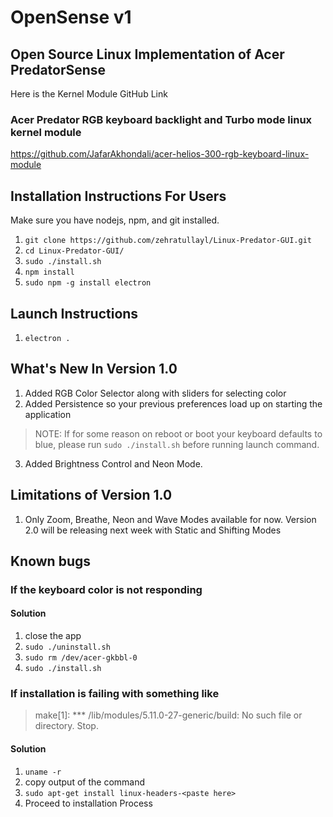 # OpenSense v1
## Open Source Linux Implementation of Acer PredatorSense
Here is the Kernel Module GitHub Link 
### Acer Predator RGB keyboard backlight and Turbo mode linux kernel module
https://github.com/JafarAkhondali/acer-helios-300-rgb-keyboard-linux-module
## Installation Instructions For Users
Make sure you have nodejs, npm, and git installed.
1. `git clone https://github.com/zehratullayl/Linux-Predator-GUI.git`
2. `cd Linux-Predator-GUI/`
3. `sudo ./install.sh`
4. `npm install`
5. `sudo npm -g install electron`

## Launch Instructions
1. `electron .`

## What's New In Version 1.0
1. Added RGB Color Selector along with sliders for selecting color
2. Added Persistence so your previous preferences load up on starting the application 
> NOTE: If for some reason on reboot or boot your keyboard defaults to blue, please run `sudo ./install.sh` before running launch command.
3. Added Brightness Control and Neon Mode.

## Limitations of Version 1.0
1. Only Zoom, Breathe, Neon and Wave Modes available for now. Version 2.0 will be releasing next week with Static and Shifting Modes
## Known bugs
### If the keyboard color is not responding
#### Solution
1. close the app
2. `sudo ./uninstall.sh`
3. `sudo rm /dev/acer-gkbbl-0`
4. `sudo ./install.sh`

### If installation is failing with something like 
> make[1]: *** /lib/modules/5.11.0-27-generic/build: No such file or directory.  Stop.
#### Solution
1. `uname -r`
2. copy output of the command
3. `sudo apt-get install linux-headers-<paste here>`
4. Proceed to installation Process
